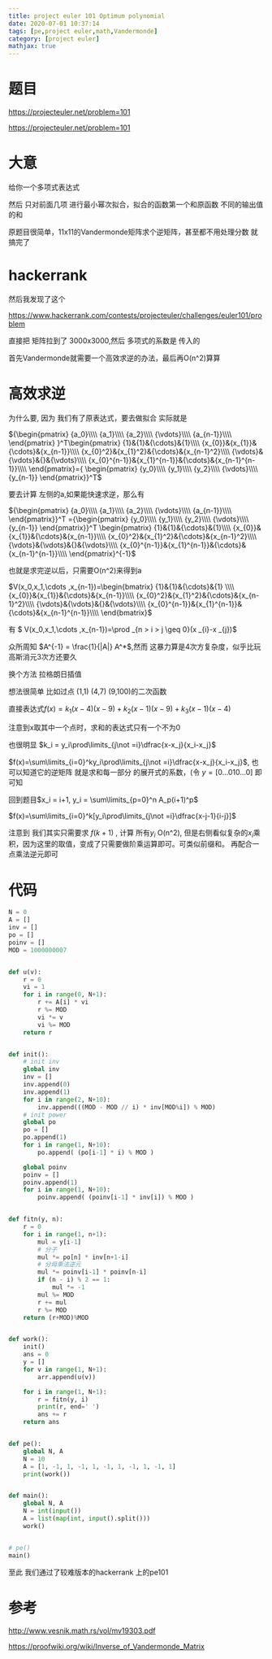 ```yaml
---
title: project euler 101 Optimum polynomial
date: 2020-07-01 10:37:14
tags: [pe,project euler,math,Vandermonde]
category: [project euler]
mathjax: true
---
```


# 题目

https://projecteuler.net/problem=101

https://projecteuler.net/problem=101

# 大意

给你一个多项式表达式

然后 只对前面几项 进行最小幂次拟合，拟合的函数第一个和原函数 不同的输出值的和

原题目很简单，11x11的Vandermonde矩阵求个逆矩阵，甚至都不用处理分数 就搞完了

# hackerrank

然后我发现了这个

https://www.hackerrank.com/contests/projecteuler/challenges/euler101/problem

直接把 矩阵拉到了 3000x3000,然后 多项式的系数是 传入的

首先Vandermonde就需要一个高效求逆的办法，最后再O(n^2)算算

# 高效求逆

为什么要, 因为 我们有了原表达式，要去做拟合 实际就是

${\begin{pmatrix}
{a_0}\\\\
{a_1}\\\\
{a_2}\\\\
{\vdots}\\\\
{a_{n-1}}\\\\
\end{pmatrix}
}^T\begin{pmatrix}
{1}&{1}&{\cdots}&{1}\\\\
{x_{0}}&{x_{1}}&{\cdots}&{x_{n-1}}\\\\
{x_{0}^2}&{x_{1}^2}&{\cdots}&{x_{n-1}^2}\\\\
{\vdots}&{\vdots}&{}&{\vdots}\\\\
{x_{0}^{n-1}}&{x_{1}^{n-1}}&{\cdots}&{x_{n-1}^{n-1}}\\\\
\end{pmatrix}={
\begin{pmatrix}
{y_0}\\\\
{y_1}\\\\
{y_2}\\\\
{\vdots}\\\\
{y_{n-1}}
\end{pmatrix}}^T$

要去计算 左侧的a,如果能快速求逆，那么有

${\begin{pmatrix}
{a_0}\\\\
{a_1}\\\\
{a_2}\\\\
{\vdots}\\\\
{a_{n-1}}\\\\
\end{pmatrix}}^T
={\begin{pmatrix}
{y_0}\\\\
{y_1}\\\\
{y_2}\\\\
{\vdots}\\\\
{y_{n-1}}
\end{pmatrix}}^T
\begin{pmatrix}
{1}&{1}&{\cdots}&{1}\\\\
{x_{0}}&{x_{1}}&{\cdots}&{x_{n-1}}\\\\
{x_{0}^2}&{x_{1}^2}&{\cdots}&{x_{n-1}^2}\\\\
{\vdots}&{\vdots}&{}&{\vdots}\\\\
{x_{0}^{n-1}}&{x_{1}^{n-1}}&{\cdots}&{x_{n-1}^{n-1}}\\\\
\end{pmatrix}^{-1}$

也就是求完逆以后，只需要O(n^2)来得到a

$V(x_0,x_1,\cdots ,x_{n-1})=\begin{bmatrix} {1}&{1}&{\cdots}&{1} \\\\
{x_{0}}&{x_{1}}&{\cdots}&{x_{n-1}}\\\\
{x_{0}^2}&{x_{1}^2}&{\cdots}&{x_{n-1}^2}\\\\
{\vdots}&{\vdots}&{}&{\vdots}\\\\
{x_{0}^{n-1}}&{x_{1}^{n-1}}&{\cdots}&{x_{n-1}^{n-1}}\\\\ \end{bmatrix}$

有 $ V(x_0,x_1,\cdots ,x_{n-1})=\prod _{n > i > j \geq 0}(x _{i}-x _{j})$

众所周知 $A^{-1} = \frac{1}{|A|} A^*$,然而 这暴力算是4次方复杂度，似乎比玩高斯消元3次方还要久

换个方法 拉格朗日插值

想法很简单 比如过点 (1,1) (4,7) (9,100)的二次函数

直接表达式$f(x) = k_1(x-4)(x-9)+k_2(x-1)(x-9) + k_3(x-1)(x-4)$

注意到x取其中一个点时，求和的表达式只有一个不为0

也很明显 $k_i = y_i\prod\limits_{j\not =i}\dfrac{x-x_j}{x_i-x_j}$

$f(x)=\sum\limits_{i=0}^ky_i\prod\limits_{j\not =i}\dfrac{x-x_j}{x_i-x_j}$, 也可以知道它的逆矩阵 就是求和每一部分 的展开式的系数，(令 $y = [0 ... 0 1 0 ... 0]$ 即可知

回到题目$x_i = i+1, y_i = \sum\limits_{p=0}^n A_p(i+1)^p$

$f(x)=\sum\limits_{i=0}^k[y_i\prod\limits_{j\not =i}\dfrac{x-j-1}{i-j}]$

注意到 我们其实只需要求 $f(k+1)$ , 计算 所有$y_i$ O(n^2), 但是右侧看似复杂的$x_i$乘积，因为这里的取值，变成了只需要做阶乘运算即可。可类似前缀和。 再配合一点乘法逆元即可

# 代码

```python
N = 0
A = []
inv = []
po = []
poinv = []
MOD = 1000000007


def u(v):
    r = 0
    vi = 1
    for i in range(0, N+1):
        r += A[i] * vi
        r %= MOD
        vi *= v
        vi %= MOD
    return r


def init():
    # init inv
    global inv
    inv = []
    inv.append(0)
    inv.append(1)
    for i in range(2, N+10):
        inv.append(((MOD - MOD // i) * inv[MOD%i]) % MOD)
    # init power
    global po
    po = []
    po.append(1)
    for i in range(1, N+10):
        po.append( (po[i-1] * i) % MOD )

    global poinv
    poinv = []
    poinv.append(1)
    for i in range(1, N+10):
        poinv.append( (poinv[i-1] * inv[i]) % MOD )


def fitn(y, n):
    r = 0
    for i in range(1, n+1):
        mul = y[i-1]
        # 分子
        mul *= po[n] * inv[n+1-i]
        # 分母乘法逆元
        mul *= poinv[i-1] * poinv[n-i]
        if (n - i) % 2 == 1:
            mul *= -1
        mul %= MOD
        r += mul
        r %= MOD
    return (r+MOD)%MOD


def work():
    init()
    ans = 0
    y = []
    for v in range(1, N+1):
        arr.append(u(v))

    for i in range(1, N+1):
        r = fitn(y, i)
        print(r, end=' ')
        ans += r
    return ans


def pe():
    global N, A
    N = 10
    A = [1, -1, 1, -1, 1, -1, 1, -1, 1, -1, 1]
    print(work())


def main():
    global N, A
    N = int(input())
    A = list(map(int, input().split()))
    work()


# pe()
main()
```

至此 我们通过了较难版本的hackerrank 上的pe101


# 参考

http://www.vesnik.math.rs/vol/mv19303.pdf

https://proofwiki.org/wiki/Inverse_of_Vandermonde_Matrix


